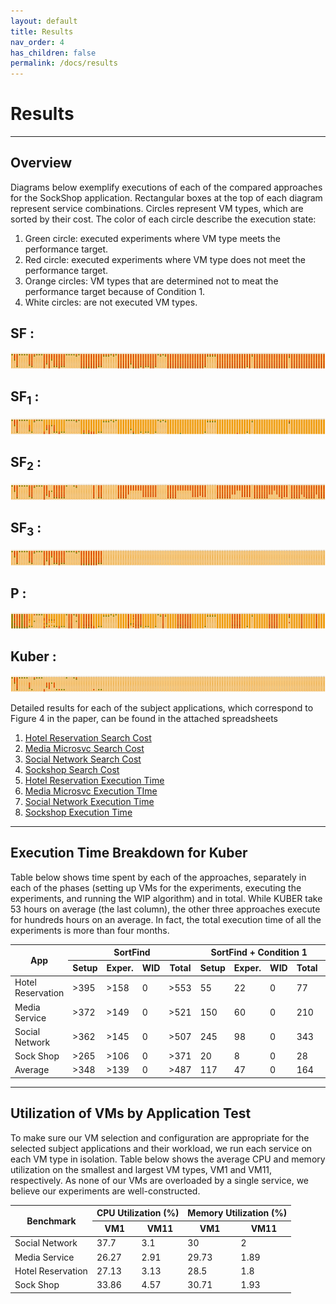 ```yaml
---
layout: default
title: Results
nav_order: 4
has_children: false
permalink: /docs/results
---
```


# Results
---
    
## Overview

Diagrams below exemplify executions of each of the compared approaches for the SockShop application. 
Rectangular boxes at the top of each diagram represent service combinations. Circles represent VM types, which are sorted by their cost. 
The color of each circle describe the execution state:

1. Green circle:  executed experiments where VM type meets the performance target.
2. Red circle: executed experiments where VM type does not meet the performance target. 
3. Orange circles: VM types that are determined not to meat the performance target because of Condition 1.
4. White circles:  are not executed VM types.


## SF :

[![](../SF.png)](../SF.png)

## SF<sub>1</sub> :
[![](../SF1.png)](../SF1.png)

## SF<sub>2</sub> :

[![](../SF2.png)](../SF2.png)

## SF<sub>3</sub> :

[![](../SF3.png)](../SF3.png)

## P :

[![](../P.png)](../P.png)

## Kuber :

[![](../Kuber.png)](../Kuber.png)


Detailed results for each of the subject applications, which correspond to Figure 4 in the paper, can be found in the attached spreadsheets
1. [Hotel Reservation Search Cost](https://github.com/kubercostoptimizer/kubercostoptimizer.github.io/raw/main/Hotel_Reservation_search_cost.xlsx)
2. [Media Microsvc Search Cost](https://github.com/kubercostoptimizer/kubercostoptimizer.github.io/raw/main/Media_Microsvc_search_cost.xlsx)
3. [Social Network Search Cost](https://github.com/kubercostoptimizer/kubercostoptimizer.github.io/raw/main/Social_Network_search_cost.xlsx)
4. [Sockshop Search Cost](https://github.com/kubercostoptimizer/kubercostoptimizer.github.io/raw/main/sockshop_search_cost.xlsx)
5. [Hotel Reservation Execution Time](https://github.com/kubercostoptimizer/kubercostoptimizer.github.io/raw/main/Hotel_Reservation_exe_time.xlsx)
6. [Media Microsvc Execution TIme](https://github.com/kubercostoptimizer/kubercostoptimizer.github.io/raw/main/Media_microsvc_exe_time.xlsx)
7. [Social Network Execution Time](https://github.com/kubercostoptimizer/kubercostoptimizer.github.io/raw/main/Social_network_exe_time.xlsx)
8. [Sockshop Execution Time](https://github.com/kubercostoptimizer/kubercostoptimizer.github.io/raw/main/sockshop_exe_time.xlsx)

---
## Execution Time Breakdown for Kuber

Table below shows time spent by each of the approaches, separately in each of the phases (setting up VMs for the experiments, executing the experiments, and running the WIP algorithm) and in total. While KUBER take 53 hours on average (the last column), the other three approaches execute for hundreds hours on an average. In fact, the total execution time of all the experiments is more than four months.

<table class="tg">
<thead>
  <tr>
    <th class="tg-c3ow" rowspan="2">App</th>
    <th class="tg-c3ow" colspan="4">SortFind</th>
    <th class="tg-c3ow" colspan="4">SortFind + Condition 1</th>
    <th class="tg-c3ow" colspan="4">SortFind + Condition 2</th>
    <th class="tg-c3ow" colspan="4">SortFind + Condition 3</th>
    <th class="tg-c3ow" colspan="4">Kuber</th>
  </tr>
  <tr>
    <th class="tg-c3ow">Setup</th>
    <th class="tg-c3ow">Exper.</th>
    <th class="tg-c3ow">WID</th>
    <th class="tg-c3ow">Total</th>
    <th class="tg-c3ow">Setup</th>
    <th class="tg-c3ow">Exper.</th>
    <th class="tg-c3ow">WID</th>
    <th class="tg-c3ow">Total</th>
    <th class="tg-c3ow">Setup</th>
    <th class="tg-c3ow">Exper.</th>
    <th class="tg-c3ow">WID</th>
    <th class="tg-c3ow">Total</th>
    <th class="tg-c3ow">Setup</th>
    <th class="tg-c3ow">Exper.</th>
    <th class="tg-c3ow">WID</th>
    <th class="tg-c3ow">Total</th>
    <th class="tg-c3ow">Setup</th>
    <th class="tg-c3ow">Exper.</th>
    <th class="tg-c3ow">WID</th>
    <th class="tg-c3ow">Total</th>
  </tr>
</thead>
<tbody>
  <tr>
    <td class="tg-c3ow">Hotel Reservation</td>
    <td class="tg-c3ow">&gt;395</td>
    <td class="tg-c3ow">&gt;158</td>
    <td class="tg-c3ow">0</td>
    <td class="tg-c3ow">&gt;553</td>
    <td class="tg-c3ow">55</td>
    <td class="tg-c3ow">22</td>
    <td class="tg-c3ow">0</td>
    <td class="tg-c3ow">77</td>
    <td class="tg-c3ow">150</td>
    <td class="tg-c3ow">60</td>
    <td class="tg-c3ow">16</td>
    <td class="tg-c3ow">226</td>
    <td class="tg-c3ow">55</td>
    <td class="tg-c3ow">22</td>
    <td class="tg-c3ow">2</td>
    <td class="tg-c3ow">79</td>
    <td class="tg-c3ow">15</td>
    <td class="tg-c3ow">6</td>
    <td class="tg-c3ow">7</td>
    <td class="tg-c3ow">28</td>
  </tr>
  <tr>
    <td class="tg-c3ow">Media Service</td>
    <td class="tg-c3ow">&gt;372</td>
    <td class="tg-c3ow">&gt;149</td>
    <td class="tg-c3ow">0</td>
    <td class="tg-c3ow">&gt;521</td>
    <td class="tg-c3ow">150</td>
    <td class="tg-c3ow">60</td>
    <td class="tg-c3ow">0</td>
    <td class="tg-c3ow">210</td>
    <td class="tg-c3ow">412</td>
    <td class="tg-c3ow">165</td>
    <td class="tg-c3ow">36</td>
    <td class="tg-c3ow">613</td>
    <td class="tg-c3ow">90</td>
    <td class="tg-c3ow">36</td>
    <td class="tg-c3ow">2</td>
    <td class="tg-c3ow">128</td>
    <td class="tg-c3ow">30</td>
    <td class="tg-c3ow">12</td>
    <td class="tg-c3ow">15</td>
    <td class="tg-c3ow">57</td>
  </tr>
  <tr>
    <td class="tg-c3ow">Social Network</td>
    <td class="tg-c3ow">&gt;362</td>
    <td class="tg-c3ow">&gt;145</td>
    <td class="tg-c3ow">0</td>
    <td class="tg-c3ow">&gt;507</td>
    <td class="tg-c3ow">245</td>
    <td class="tg-c3ow">98</td>
    <td class="tg-c3ow">0</td>
    <td class="tg-c3ow">343</td>
    <td class="tg-c3ow">322</td>
    <td class="tg-c3ow">129</td>
    <td class="tg-c3ow">26</td>
    <td class="tg-c3ow">477</td>
    <td class="tg-c3ow">357</td>
    <td class="tg-c3ow">143</td>
    <td class="tg-c3ow">5</td>
    <td class="tg-c3ow">505</td>
    <td class="tg-c3ow">58</td>
    <td class="tg-c3ow">23</td>
    <td class="tg-c3ow">22</td>
    <td class="tg-c3ow">103</td>
  </tr>
  <tr>
    <td class="tg-c3ow">Sock Shop</td>
    <td class="tg-c3ow">&gt;265</td>
    <td class="tg-c3ow">&gt;106</td>
    <td class="tg-c3ow">0</td>
    <td class="tg-c3ow">&gt;371</td>
    <td class="tg-c3ow">20</td>
    <td class="tg-c3ow">8</td>
    <td class="tg-c3ow">0</td>
    <td class="tg-c3ow">28</td>
    <td class="tg-c3ow">130</td>
    <td class="tg-c3ow">52</td>
    <td class="tg-c3ow">7</td>
    <td class="tg-c3ow">189</td>
    <td class="tg-c3ow">60</td>
    <td class="tg-c3ow">24</td>
    <td class="tg-c3ow">1</td>
    <td class="tg-c3ow">85</td>
    <td class="tg-c3ow">10</td>
    <td class="tg-c3ow">4</td>
    <td class="tg-c3ow">12</td>
    <td class="tg-c3ow">26</td>
  </tr>
  <tr>
    <td class="tg-c3ow">Average</td>
    <td class="tg-c3ow">&gt;348</td>
    <td class="tg-c3ow">&gt;139</td>
    <td class="tg-c3ow">0</td>
    <td class="tg-c3ow">&gt;487</td>
    <td class="tg-c3ow">117</td>
    <td class="tg-c3ow">47</td>
    <td class="tg-c3ow">0</td>
    <td class="tg-c3ow">164</td>
    <td class="tg-c3ow">253</td>
    <td class="tg-c3ow">101</td>
    <td class="tg-c3ow">21</td>
    <td class="tg-c3ow">375</td>
    <td class="tg-c3ow">140</td>
    <td class="tg-c3ow">56</td>
    <td class="tg-c3ow">2.5</td>
    <td class="tg-c3ow">198</td>
    <td class="tg-c3ow">28</td>
    <td class="tg-c3ow">11</td>
    <td class="tg-c3ow">14</td>
    <td class="tg-c3ow">53</td>
  </tr>
</tbody>
</table>

---
## Utilization of VMs by Application Test

To make sure our VM selection and configuration are appropriate for the selected subject applications and their workload, we run each service on each VM type in isolation. 
Table below shows the average CPU and memory utilization on the smallest and largest VM types, VM1 and VM11, respectively. 
As none of our VMs are overloaded by a single service, we believe our experiments are well-constructed.

<table class="tg">
<thead>
  <tr>
    <th class="tg-9wq8" rowspan="2">Benchmark</th>
    <th class="tg-c3ow" colspan="2">CPU Utilization (%)</th>
    <th class="tg-c3ow" colspan="2">Memory Utilization (%)</th>
  </tr>
  <tr>
    <th class="tg-c3ow">VM1</th>
    <th class="tg-c3ow">VM11</th>
    <th class="tg-c3ow">VM1</th>
    <th class="tg-c3ow">VM11</th>
  </tr>
</thead>
<tbody>
  <tr>
    <td class="tg-c3ow">Social Network</td>
    <td class="tg-c3ow">37.7</td>
    <td class="tg-c3ow">3.1</td>
    <td class="tg-c3ow">30</td>
    <td class="tg-c3ow">2</td>
  </tr>
  <tr>
    <td class="tg-c3ow">Media Service</td>
    <td class="tg-c3ow">26.27</td>
    <td class="tg-c3ow">2.91</td>
    <td class="tg-c3ow">29.73</td>
    <td class="tg-c3ow">1.89</td>
  </tr>
  <tr>
    <td class="tg-c3ow">Hotel Reservation</td>
    <td class="tg-c3ow">27.13</td>
    <td class="tg-c3ow">3.13</td>
    <td class="tg-c3ow">28.5</td>
    <td class="tg-c3ow">1.8</td>
  </tr>
  <tr>
    <td class="tg-c3ow">Sock Shop</td>
    <td class="tg-c3ow">33.86</td>
    <td class="tg-c3ow">4.57</td>
    <td class="tg-c3ow">30.71</td>
    <td class="tg-c3ow">1.93</td>
  </tr>
</tbody>
</table>
